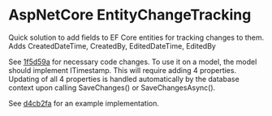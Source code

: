 # AspNetCore EntityChangeTracking
Quick solution to add fields to EF Core entities for tracking changes to them. Adds CreatedDateTime, CreatedBy, EditedDateTime, EditedBy

See [1f5d59a](https://github.com/Connor-R-McNeely/AspNetCore_EntityChangeTracking/commit/1f5d59a646b79c0285317ec55e6afc1407993143) for necessary code changes.
To use it on a model, the model should implement ITimestamp. This will require adding 4 properties. Updating of all 4 properties is handled automatically by the database context upon calling SaveChanges() or SaveChangesAsync().

See [d4cb2fa](https://github.com/Connor-R-McNeely/AspNetCore_EntityChangeTracking/commit/d4cb2fadded47c9488c76c2038e5297c4bab5d6c) for an example implementation.
